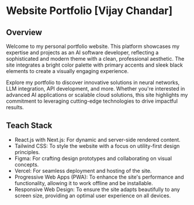 # Website Portfolio [Vijay Chandar]

## Overview
Welcome to my personal portfolio website. This platform showcases my expertise and projects as an AI software developer, reflecting a sophisticated and modern theme with a clean, professional aesthetic. The site integrates a bright color palette with primary accents and sleek black elements to create a visually engaging experience.

Explore my portfolio to discover innovative solutions in neural networks, LLM integration, API development, and more. Whether you're interested in advanced AI applications or scalable cloud solutions, this site highlights my commitment to leveraging cutting-edge technologies to drive impactful results.

## Teach Stack
- React.js with Next.js: For dynamic and server-side rendered content.
- Tailwind CSS: To style the website with a focus on utility-first design principles.
- Figma: For crafting design prototypes and collaborating on visual concepts.
- Vercel: For seamless deployment and hosting of the site.
- Progressive Web Apps (PWA): To enhance the site's performance and functionality, allowing it to work offline and be installable.
- Responsive Web Design: To ensure the site adapts beautifully to any screen size, providing an optimal user experience on all devices.
